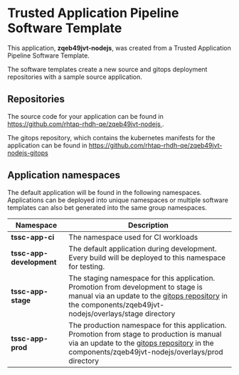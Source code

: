 # Trusted Application Pipeline Software Template

This application, **zqeb49jvt-nodejs**, was created from a Trusted Application Pipeline Software Template.

The software templates create a new source and gitops deployment repositories with a sample source application. 

## Repositories

The source code for your application can be found in [https://github.com/rhtap-rhdh-qe/zqeb49jvt-nodejs ](https://github.com/rhtap-rhdh-qe/zqeb49jvt-nodejs ).
 
The gitops repository, which contains the kubernetes manifests for the application can be found in 
[https://github.com/rhtap-rhdh-qe/zqeb49jvt-nodejs-gitops ](https://github.com/rhtap-rhdh-qe/zqeb49jvt-nodejs-gitops ) 

## Application namespaces 

The default application will be found in the following namespaces. Applications can be deployed into unique namespaces or multiple software templates can also bet generated into the same group namespaces.  

|  Namespace   |  Description   |  
| -------- | -------- |
| **tssc-app-ci** | The namespace used for CI workloads |
| **tssc-app-development** | The default application during development. Every build will be deployed to this namespace for testing. |
| **tssc-app-stage** | The staging namespace for this application. Promotion from development to stage is manual via an update to the [gitops repository](https://github.com/rhtap-rhdh-qe/zqeb49jvt-nodejs-gitops ) in the components/zqeb49jvt-nodejs/overlays/stage directory |
| **tssc-app-prod** | The production namespace for this application. Promotion from stage to production is manual via an update to the [gitops repository](https://github.com/rhtap-rhdh-qe/zqeb49jvt-nodejs-gitops ) in the components/zqeb49jvt-nodejs/overlays/prod directory |